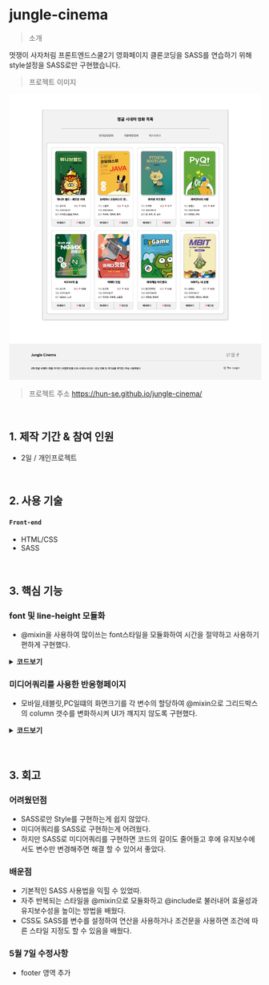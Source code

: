 # jungle-cinema

> 소개
 
멋쟁이 사자처림 프론트엔드스쿨2기 영화페이지 클론코딩을 SASS를 연습하기 위해 style설정을 SASS로만 구현했습니다.

> 프로젝트 이미지
<img src="img/구현화면.png">

> 프로젝트 주소
https://hun-se.github.io/jungle-cinema/

</br>

## 1. 제작 기간 & 참여 인원

- 2일 / 개인프로젝트

</br>

## 2. 사용 기술

#### `Front-end`

- HTML/CSS
- SASS

</br>

## 3. 핵심 기능

### font 및 line-height 모듈화

- @mixin을 사용하여 많이쓰는 font스타일을 모듈화하여 시간을 절약하고 사용하기 편하게 구현했다.

<details>
<summary><b>코드보기</b></summary>

```SCSS
@mixin font-style-13() {
    font-size: 13px;
    font-weight: 400;
    line-height: 19px;
}
@mixin font-style-14() {
    font-size: 14px;
    font-weight: 500;
    line-height: 20px;
}

@mixin font-style-16() {
    font-size: 16px;
    font-weight: 900;
    line-height: 23px;
}

@mixin font-style-24 {
    font-size: 24px;
    font-weight: 700;
    line-height: 28px;
}
```

</div>
</details>

### 미디어쿼리를 사용한 반응형페이지

- 모바일,테블릿,PC일떄의 화면크기를 각 변수의 할당하여 @mixin으로 그리드박스의 column 갯수를 변화하시켜 UI가 꺠지지 않도록 구현했다.

<details>
<summary><b>코드보기</b></summary>

```SCSS
$breakpoint-mobile: 545px;
$breakpoint-tablet: 758px;
$breakpoint-desktop: 1024px;

@mixin min {
    @media (max-width: #{$breakpoint-mobile}) {
        @content;
    }
}

@mixin mobile {
    @media (min-width: #{$breakpoint-mobile}) and (max-width: #{$breakpoint-tablet - 1px}) {
        @content;
    }
}

@mixin tablet {
    @media (min-width: #{$breakpoint-tablet}) and (max-width: #{$breakpoint-desktop - 1px}) {
        @content;
    }
}

@mixin desktop {
    @media (min-width: #{$breakpoint-desktop}) {
        @content;
    }
}
```

</div>
</details>
  
</br>
   
</br>

## 3. 회고

### 어려웠던점

- SASS로만 Style를 구현하는게 쉽지 않았다.
- 미디어쿼리를 SASS로 구현하는게 어려웠다.
- 하지만 SASS로 미디어쿼리를 구현하면 코드의 길이도 줄어들고 후에 유지보수에서도 변수만 변경해주면 해결 할 수 있어서 좋았다.

### 배운점

- 기본적인 SASS 사용법을 익힐 수 있었따.
- 자주 반복되는 스타일을 @mixin으로 모듈화하고 @include로 불러내어 효율성과 유지보수성을 높이는 방법을 배웠다.
- CSS도 SASS를 변수를 설정하여 연산을 사용하거나 조건문을 사용하면 조건에 따른 스타일 지정도 할 수 있음을 배웠다.

### 5월 7일 수정사항

- footer 영역 추가
